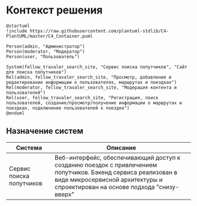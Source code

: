 # Контекст решения

```plantuml
@startuml
!include https://raw.githubusercontent.com/plantuml-stdlib/C4-PlantUML/master/C4_Container.puml

Person(admin, "Администратор")
Person(moderator, "Модератор")
Person(user, "Пользователь")

System(fellow_travaler_search_site, "Сервис поиска попутчиков", "Сайт для поиска попутчиков")
Rel(admin, fellow_travaler_search_site, "Просмотр, добавление и редактирование информации о пользователях, маршрутах и поездках")
Rel(moderator, fellow_travaler_search_site, "Модерация контента и пользователей")
Rel(user, fellow_travaler_search_site, "Регистрация, поиск пользователей, создание/просмотр/получение информации о маршрутах и поездках, подключение пользователей к поездке")
@enduml
```

## Назначение систем
|Система| Описание|
|-------|---------|
|Сервис поиска попутчиков| Веб-интерфейс, обеспечивающий доступ к созданию поездок с привлечением попутчиков. Бэкенд сервиса реализован в виде микросервисной архитектуры и спроектирован на основе подхода "снизу-вверх"|
